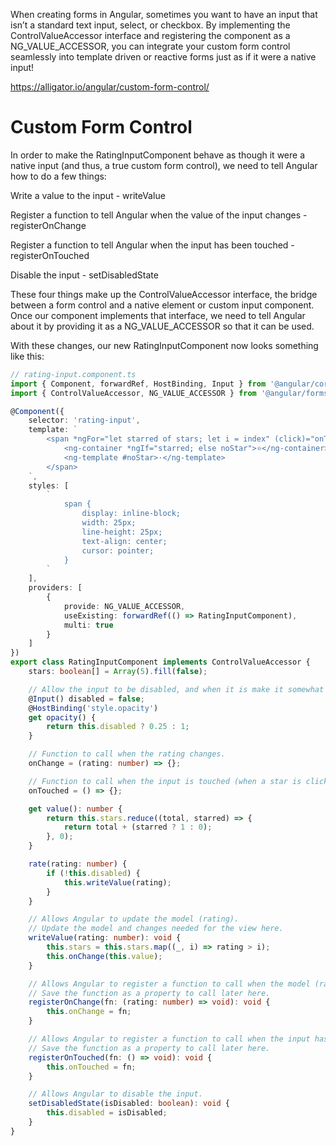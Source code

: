 When creating forms in Angular, sometimes you want to have an input that isn’t a standard text input, select, or checkbox. By implementing the ControlValueAccessor interface and registering the component as a NG_VALUE_ACCESSOR, you can integrate your custom form control seamlessly into template driven or reactive forms just as if it were a native input!

https://alligator.io/angular/custom-form-control/

# Custom Form Control

In order to make the RatingInputComponent behave as though it were a native input (and thus, a true custom form control), we need to tell Angular how to do a few things:

Write a value to the input - writeValue

Register a function to tell Angular when the value of the input changes - registerOnChange

Register a function to tell Angular when the input has been touched - registerOnTouched

Disable the input - setDisabledState

These four things make up the ControlValueAccessor interface, the bridge between a form control and a native element or custom input component. Once our component implements that interface, we need to tell Angular about it by providing it as a NG_VALUE_ACCESSOR so that it can be used.

With these changes, our new RatingInputComponent now looks something like this:

```typescript
// rating-input.component.ts
import { Component, forwardRef, HostBinding, Input } from '@angular/core';
import { ControlValueAccessor, NG_VALUE_ACCESSOR } from '@angular/forms';

@Component({
    selector: 'rating-input',
    template: `
        <span *ngFor="let starred of stars; let i = index" (click)="onTouched(); rate(i + (starred ? (value > i + 1 ? 1 : 0) : 1))">
            <ng-container *ngIf="starred; else noStar">⭐</ng-container>
            <ng-template #noStar>·</ng-template>
        </span>
    `,
    styles: [
        `
            span {
                display: inline-block;
                width: 25px;
                line-height: 25px;
                text-align: center;
                cursor: pointer;
            }
        `
    ],
    providers: [
        {
            provide: NG_VALUE_ACCESSOR,
            useExisting: forwardRef(() => RatingInputComponent),
            multi: true
        }
    ]
})
export class RatingInputComponent implements ControlValueAccessor {
    stars: boolean[] = Array(5).fill(false);

    // Allow the input to be disabled, and when it is make it somewhat transparent.
    @Input() disabled = false;
    @HostBinding('style.opacity')
    get opacity() {
        return this.disabled ? 0.25 : 1;
    }

    // Function to call when the rating changes.
    onChange = (rating: number) => {};

    // Function to call when the input is touched (when a star is clicked).
    onTouched = () => {};

    get value(): number {
        return this.stars.reduce((total, starred) => {
            return total + (starred ? 1 : 0);
        }, 0);
    }

    rate(rating: number) {
        if (!this.disabled) {
            this.writeValue(rating);
        }
    }

    // Allows Angular to update the model (rating).
    // Update the model and changes needed for the view here.
    writeValue(rating: number): void {
        this.stars = this.stars.map((_, i) => rating > i);
        this.onChange(this.value);
    }

    // Allows Angular to register a function to call when the model (rating) changes.
    // Save the function as a property to call later here.
    registerOnChange(fn: (rating: number) => void): void {
        this.onChange = fn;
    }

    // Allows Angular to register a function to call when the input has been touched.
    // Save the function as a property to call later here.
    registerOnTouched(fn: () => void): void {
        this.onTouched = fn;
    }

    // Allows Angular to disable the input.
    setDisabledState(isDisabled: boolean): void {
        this.disabled = isDisabled;
    }
}
```
